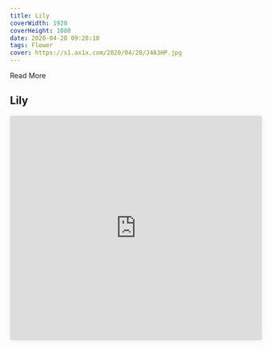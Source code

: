 ```yaml
---
title: Lily
coverWidth: 1920
coverHeight: 1080
date: 2020-04-28 09:28:10
tags: Flower
cover: https://s1.ax1x.com/2020/04/28/J4A3HP.jpg
---
```


Read More
<!-- more -->

## Lily

<iframe style="width:100%;height:450px;box-shadow:0px 0px 10px #eee;border-radius:5px" src="https://www.ddd.online/jq/webEdit/project/embedProject/rJZhITYK-tHVlG2uJ-dyqh2fr4-CKohiYSc" frameborder="0" allowvr allowfullscreen mozallowfullscreen="true" webkitallowfullscreen="true" onmousewheel="">
</iframe>